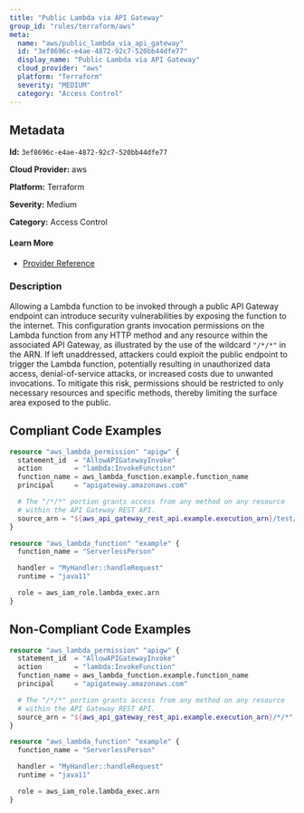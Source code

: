 ```yaml
---
title: "Public Lambda via API Gateway"
group_id: "rules/terraform/aws"
meta:
  name: "aws/public_lambda_via_api_gateway"
  id: "3ef8696c-e4ae-4872-92c7-520bb44dfe77"
  display_name: "Public Lambda via API Gateway"
  cloud_provider: "aws"
  platform: "Terraform"
  severity: "MEDIUM"
  category: "Access Control"
---
```

## Metadata

**Id:** `3ef8696c-e4ae-4872-92c7-520bb44dfe77`

**Cloud Provider:** aws

**Platform:** Terraform

**Severity:** Medium

**Category:** Access Control

#### Learn More

 - [Provider Reference](https://registry.terraform.io/providers/hashicorp/aws/latest/docs/resources/lambda_permission)

### Description

 Allowing a Lambda function to be invoked through a public API Gateway endpoint can introduce security vulnerabilities by exposing the function to the internet. This configuration grants invocation permissions on the Lambda function from any HTTP method and any resource within the associated API Gateway, as illustrated by the use of the wildcard `"/*/*"` in the ARN. If left unaddressed, attackers could exploit the public endpoint to trigger the Lambda function, potentially resulting in unauthorized data access, denial-of-service attacks, or increased costs due to unwanted invocations. To mitigate this risk, permissions should be restricted to only necessary resources and specific methods, thereby limiting the surface area exposed to the public.


## Compliant Code Examples
```terraform
resource "aws_lambda_permission" "apigw" {
  statement_id  = "AllowAPIGatewayInvoke"
  action        = "lambda:InvokeFunction"
  function_name = aws_lambda_function.example.function_name
  principal     = "apigateway.amazonaws.com"

  # The "/*/*" portion grants access from any method on any resource
  # within the API Gateway REST API.
  source_arn = "${aws_api_gateway_rest_api.example.execution_arn}/test/test"
}

resource "aws_lambda_function" "example" {
  function_name = "ServerlessPerson"

  handler = "MyHandler::handleRequest"
  runtime = "java11"

  role = aws_iam_role.lambda_exec.arn
}


```
## Non-Compliant Code Examples
```terraform
resource "aws_lambda_permission" "apigw" {
  statement_id  = "AllowAPIGatewayInvoke"
  action        = "lambda:InvokeFunction"
  function_name = aws_lambda_function.example.function_name
  principal     = "apigateway.amazonaws.com"

  # The "/*/*" portion grants access from any method on any resource
  # within the API Gateway REST API.
  source_arn = "${aws_api_gateway_rest_api.example.execution_arn}/*/*"
}

resource "aws_lambda_function" "example" {
  function_name = "ServerlessPerson"

  handler = "MyHandler::handleRequest"
  runtime = "java11"

  role = aws_iam_role.lambda_exec.arn
}


```